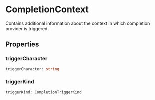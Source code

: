 # CompletionContext

Contains additional information about the context in which completion provider is triggered.

## Properties

### triggerCharacter

```typescript
triggerCharacter: string
```

### triggerKind

```typescript
triggerKind: CompletionTriggerKind
```

[CompletionTriggerKind]: CompletionTriggerKind.md
